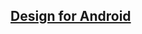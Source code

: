 ## [Design for Android](https://developer.android.com/design/ui/mobile/guides/foundations/system-bars?hl=ko)



